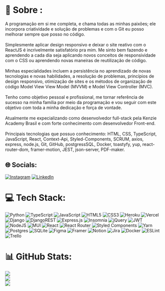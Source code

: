 # 💫 Sobre :
A programação em si me completa, e chama todas as minhas paixões; ele incorpora criatividade e solução de problemas e com o Git eu posso melhorar sempre que posso no código.<br><br>Simplesmente aplicar design responsivo e deixar o site reativo com o ReactJS é incrivelmente satisfatório pra mim. Me sinto bem fazendo e aprendendo a cada dia seja aplicando novos conceitos de responsividade com o CSS ou aprendendo novas maneiras de reutilização de código.<br><br>Minhas especialidades incluem a persistência no aprendizado de novas tecnologias e novas habilidades, a resolução de problemas, princípios de design responsivo, otimização de sites e os métodos de organização de código Model View View Model (MVVM) e Model View Controller (MVC). <br><br>Tenho como objetivo pessoal e profissional, me tornar referência de sucesso na minha família por meio da programação e vou seguir com este objetivo com toda a minha dedicação e força de vontade.<br><br>Atualmente me expecializando como desenvolvedor full-stack pela Kenzie Academy Brasil e com forte conhecimento com desenvolvedor Front-end.<br><br>Principais tecnologias que possuo conhecimento: HTML, CSS, TypeScript, JavaScript, React, Context-Api, Styled-Components, SCRUM, axios, express, node.js, Git, GitHub, postgressSQL, Docker, toastyfy, yup, react-router-dom, framer-motion, JEST, json-server, PDF-maker.


## 🌐 Socials:
[![Instagram](https://img.shields.io/badge/Instagram-%23E4405F.svg?logo=Instagram&logoColor=white)](https://instagram.com/gabrielfmaranhao) [![LinkedIn](https://img.shields.io/badge/LinkedIn-%230077B5.svg?logo=linkedin&logoColor=white)](https://linkedin.com/in/gabrielferreiramaranhao) 

# 💻 Tech Stack:
![Python](https://img.shields.io/badge/python-3670A0?style=for-the-badge&logo=python&logoColor=ffdd54) ![TypeScript](https://img.shields.io/badge/typescript-%23007ACC.svg?style=for-the-badge&logo=typescript&logoColor=white) ![JavaScript](https://img.shields.io/badge/javascript-%23323330.svg?style=for-the-badge&logo=javascript&logoColor=%23F7DF1E) ![HTML5](https://img.shields.io/badge/html5-%23E34F26.svg?style=for-the-badge&logo=html5&logoColor=white) ![CSS3](https://img.shields.io/badge/css3-%231572B6.svg?style=for-the-badge&logo=css3&logoColor=white) ![Heroku](https://img.shields.io/badge/heroku-%23430098.svg?style=for-the-badge&logo=heroku&logoColor=white) ![Vercel](https://img.shields.io/badge/vercel-%23000000.svg?style=for-the-badge&logo=vercel&logoColor=white) ![Django](https://img.shields.io/badge/django-%23092E20.svg?style=for-the-badge&logo=django&logoColor=white) ![DjangoREST](https://img.shields.io/badge/DJANGO-REST-ff1709?style=for-the-badge&logo=django&logoColor=white&color=ff1709&labelColor=gray) ![Express.js](https://img.shields.io/badge/express.js-%23404d59.svg?style=for-the-badge&logo=express&logoColor=%2361DAFB) ![Insomnia](https://img.shields.io/badge/Insomnia-black?style=for-the-badge&logo=insomnia&logoColor=5849BE) ![jQuery](https://img.shields.io/badge/jquery-%230769AD.svg?style=for-the-badge&logo=jquery&logoColor=white) ![JWT](https://img.shields.io/badge/JWT-black?style=for-the-badge&logo=JSON%20web%20tokens) ![NodeJS](https://img.shields.io/badge/node.js-6DA55F?style=for-the-badge&logo=node.js&logoColor=white) ![MUI](https://img.shields.io/badge/MUI-%230081CB.svg?style=for-the-badge&logo=material-ui&logoColor=white) ![React](https://img.shields.io/badge/react-%2320232a.svg?style=for-the-badge&logo=react&logoColor=%2361DAFB) ![React Router](https://img.shields.io/badge/React_Router-CA4245?style=for-the-badge&logo=react-router&logoColor=white) ![Styled Components](https://img.shields.io/badge/styled--components-DB7093?style=for-the-badge&logo=styled-components&logoColor=white) ![Yarn](https://img.shields.io/badge/yarn-%232C8EBB.svg?style=for-the-badge&logo=yarn&logoColor=white) ![Postgres](https://img.shields.io/badge/postgres-%23316192.svg?style=for-the-badge&logo=postgresql&logoColor=white) ![SQLite](https://img.shields.io/badge/sqlite-%2307405e.svg?style=for-the-badge&logo=sqlite&logoColor=white) 	![Figma](https://img.shields.io/badge/figma-%23F24E1E.svg?style=for-the-badge&logo=figma&logoColor=white) ![Framer](https://img.shields.io/badge/Framer-black?style=for-the-badge&logo=framer&logoColor=blue) ![Notion](https://img.shields.io/badge/Notion-%23000000.svg?style=for-the-badge&logo=notion&logoColor=white) ![Jira](https://img.shields.io/badge/jira-%230A0FFF.svg?style=for-the-badge&logo=jira&logoColor=white) ![Docker](https://img.shields.io/badge/docker-%230db7ed.svg?style=for-the-badge&logo=docker&logoColor=white) ![ESLint](https://img.shields.io/badge/ESLint-4B3263?style=for-the-badge&logo=eslint&logoColor=white) ![Trello](https://img.shields.io/badge/Trello-%23026AA7.svg?style=for-the-badge&logo=Trello&logoColor=white)
# 📊 GitHub Stats:
![](https://github-readme-stats.vercel.app/api?username=gabrielfmaranhao&theme=gotham&hide_border=true&include_all_commits=true&count_private=false)<br/>
![](https://github-readme-streak-stats.herokuapp.com/?user=gabrielfmaranhao&theme=gotham&hide_border=true)<br/>
![](https://github-readme-stats.vercel.app/api/top-langs/?username=gabrielfmaranhao&theme=gotham&hide_border=true&include_all_commits=true&count_private=false&layout=compact)
